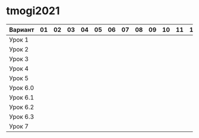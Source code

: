 # tmogi2021

| Вариант  | 01 | 02 | 03 | 04 | 05 | 06 | 07 | 08 | 09 | 10 | 11 | 12 | 13 | 14 | 15 | 16 | 17 | 18 | 19 | 20 |
| -------  | -- | -- | -- | -- | -- | -- | -- | -- | -- | -- | -- | -- | -- | -- | -- | -- | -- | -- | -- | -- |
| Урок 1   |    |    |    |    |    |    |    |    |    |    |    |    |    |    |    |    |    |    |    |    |
| Урок 2   |    |    |    |    |    |    |    |    |    |    |    |    |    |    |    |    |    |    |    |    |
| Урок 3   |    |    |    |    |    |    |    |    |    |    |    |    |    |    |    |    |    |    |    |    |
| Урок 4   |    |    |    |    |    |    |    |    |    |    |    |    |    |    |    |    |    |    |    |    |
| Урок 5   |    |    |    |    |    |    |    |    |    |    |    |    |    |    |    |    |    |    |    |    |
| Урок 6.0 |    |    |    |    |    |    |    |    |    |    |    |    |    |    |    |    |    |    |    |    |
| Урок 6.1 |    |    |    |    |    |    |    |    |    |    |    |    |    |    |    |    |    |    |    |    |
| Урок 6.2 |    |    |    |    |    |    |    |    |    |    |    |    |    |    |    |    |    |    |    |    |
| Урок 6.3 |    |    |    |    |    |    |    |    |    |    |    |    |    |    |    |    |    |    |    |    |
| Урок 7   |    |    |    |    |    |    |    |    |    |    |    |    |    |    |    |    |    |    |    |    |

